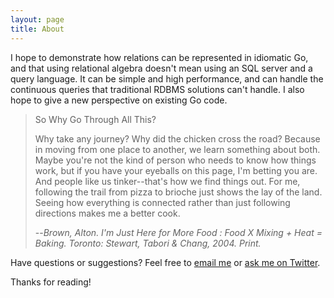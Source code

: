 ```yaml
---
layout: page
title: About
---
```

I hope to demonstrate how relations can be represented in idiomatic Go, and that using relational algebra doesn't mean using an SQL server and a query language.  It can be simple and high performance, and can handle the continuous queries that traditional RDBMS solutions can't handle.  I also hope to give a new perspective on existing Go code.

> So Why Go Through All This?
>
> Why take any journey?  Why did the chicken cross the road?  Because in moving from one place to another, we learn something about both.  Maybe you're not the kind of person who needs to know how things work, but if you have your eyeballs on this page, I'm betting you are.  And people like us tinker--that's how we find things out.  For me, following the trail from pizza to brioche just shows the lay of the land.  Seeing how everything is connected rather than just following directions makes me a better cook.
>
> --<cite>Brown, Alton. *I'm Just Here for More Food : Food X Mixing + Heat = Baking.* Toronto: Stewart, Tabori & Chang, 2004. Print.

Have questions or suggestions? Feel free to [email me](mailto:jonathan.lawlor@gmail.com) or [ask me on Twitter](https://twitter.com/jonjlawlor).

Thanks for reading!
